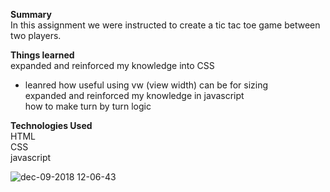  <strong>Summary</strong><br/>
In this assignment we were instructed to create a tic tac toe game between two players. 

<strong>Things learned</strong><br/>
expanded and reinforced my knowledge into CSS<br/>
 - leanred how useful using vw (view width) can be for sizing<br/>
expanded and reinforced my knowledge in javascript<br/>
how to make turn by turn logic<br/>

<strong>Technologies Used</strong><br/>
HTML<br/>
CSS<br/>
javascript<br/>

![dec-09-2018 12-06-43](https://user-images.githubusercontent.com/44300521/49700307-ecc2c680-fbaa-11e8-9a97-d824a560151a.gif)
